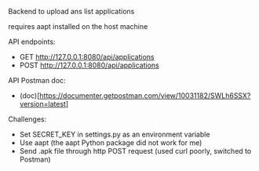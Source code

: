 Backend to upload ans list applications

requires aapt installed on the host machine

API endpoints:
* GET http://127.0.0.1:8080/api/applications
* POST http://127.0.0.1:8080/api/applications

API Postman doc:
* (doc)[https://documenter.getpostman.com/view/10031182/SWLh6SSX?version=latest]

Challenges:
* Set SECRET_KEY in settings.py as an environment variable
* Use aapt (the aapt Python package did not work for me)
* Send .apk file through http POST request (used curl poorly, switched to Postman)